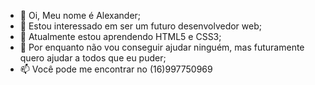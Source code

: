 - 👋 Oi, Meu nome é Alexander;
- 👀 Estou interessado em ser um futuro desenvolvedor web;
- 🌱 Atualmente estou aprendendo HTML5 e CSS3;
- 💞️ Por enquanto não vou conseguir ajudar ninguém, mas futuramente quero ajudar a todos que eu puder;
- 📫 Você pode me encontrar no (16)997750969
